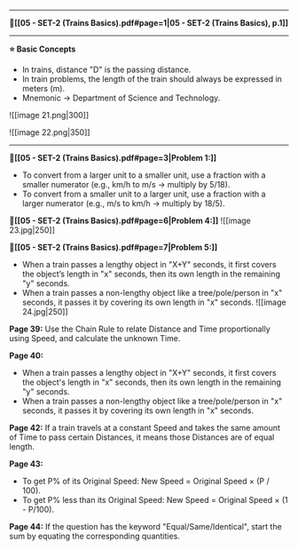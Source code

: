 
---

**📄[[05 - SET-2 (Trains Basics).pdf#page=1|05 - SET-2 (Trains Basics), p.1]]**

---

**⭐ Basic Concepts**

- In trains, distance "D" is the passing distance.
- In train problems, the length of the train should always be expressed in meters (m).
- Mnemonic → Department of Science and Technology.

![[image 21.png|300]]

![[image 22.png|350]]

---

**🎯[[05 - SET-2 (Trains Basics).pdf#page=3|Problem 1:]]**
- To convert from a larger unit to a smaller unit, use a fraction with a smaller numerator (e.g., km/h to m/s → multiply by 5/18).
- To convert from a smaller unit to a larger unit, use a fraction with a larger numerator (e.g., m/s to km/h → multiply by 18/5).

**🎯[[05 - SET-2 (Trains Basics).pdf#page=6|Problem 4:]]**
![[image 23.jpg|250]]

**🎯[[05 - SET-2 (Trains Basics).pdf#page=7|Problem 5:]]**
- When a train passes a lengthy object in "X+Y" seconds, it first covers the object’s length in "x" seconds, then its own length in the remaining "y" seconds.
- When a train passes a non-lengthy object like a tree/pole/person in "x" seconds, it passes it by covering its own length in "x" seconds.
![[image 24.jpg|250]]


**Page 39:**
Use the Chain Rule to relate Distance and Time proportionally using Speed, and calculate the unknown Time.

**Page 40:**
- When a train passes a lengthy object in "X+Y" seconds, it first covers the object's length in "x" seconds, then its own length in the remaining "y" seconds.
- When a train passes a non-lengthy object like a tree/pole/person in "x" seconds, it passes it by covering its own length in "x" seconds.

**Page 42:**
If a train travels at a constant Speed and takes the same amount of Time to pass certain Distances, it means those Distances are of equal length.

**Page 43:**
- To get P% of its Original Speed: New Speed = Original Speed × (P / 100).
- To get P% less than its Original Speed: New Speed = Original Speed × (1 - P/100).

**Page 44:**
If the question has the keyword "Equal/Same/Identical", start the sum by equating the corresponding quantities.